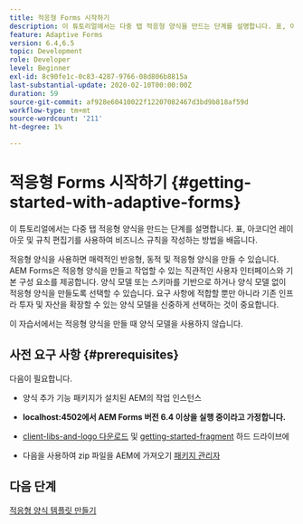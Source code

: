 ```yaml
---
title: 적응형 Forms 시작하기
description: 이 튜토리얼에서는 다중 탭 적응형 양식을 만드는 단계를 설명합니다. 표, 아코디언 레이아웃 및 규칙 편집기를 사용하여 비즈니스 규칙을 작성하는 방법을 배웁니다.
feature: Adaptive Forms
version: 6.4,6.5
topic: Development
role: Developer
level: Beginner
exl-id: 8c90fe1c-0c83-4287-9766-08d806b8815a
last-substantial-update: 2020-02-10T00:00:00Z
duration: 59
source-git-commit: af928e60410022f12207082467d3bd9b818af59d
workflow-type: tm+mt
source-wordcount: '211'
ht-degree: 1%

---
```


# 적응형 Forms 시작하기 {#getting-started-with-adaptive-forms}

이 튜토리얼에서는 다중 탭 적응형 양식을 만드는 단계를 설명합니다. 표, 아코디언 레이아웃 및 규칙 편집기를 사용하여 비즈니스 규칙을 작성하는 방법을 배웁니다.

적응형 양식을 사용하면 매력적인 반응형, 동적 및 적응형 양식을 만들 수 있습니다. AEM Forms은 적응형 양식을 만들고 작업할 수 있는 직관적인 사용자 인터페이스와 기본 구성 요소를 제공합니다. 양식 모델 또는 스키마를 기반으로 하거나 양식 모델 없이 적응형 양식을 만들도록 선택할 수 있습니다. 요구 사항에 적합할 뿐만 아니라 기존 인프라 투자 및 자산을 확장할 수 있는 양식 모델을 신중하게 선택하는 것이 중요합니다.

이 자습서에서는 적응형 양식을 만들 때 양식 모델을 사용하지 않습니다.

## 사전 요구 사항 {#prerequisites}

다음이 필요합니다.

* 양식 추가 기능 패키지가 설치된 AEM의 작업 인스턴스

* **localhost:4502에서 AEM Forms 버전 6.4 이상을 실행 중이라고 가정합니다.**

* [client-libs-and-logo 다운로드](assets/client-libs-and-logo.zip) 및 [getting-started-fragment](assets/getting-started-fragment.zip) 하드 드라이브에

* 다음을 사용하여 zip 파일을 AEM에 가져오기 [패키지 관리자](http://localhost:4502/crx/packmgr/index.jsp)

## 다음 단계

[적응형 양식 템플릿 만들기](./create-adaptive-form-template.md)
